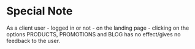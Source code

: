 # Special Note

As a client user - logged in or not - on the landing page - clicking on the options PRODUCTS, PROMOTIONS and BLOG has no effect/gives no feedback to the user.